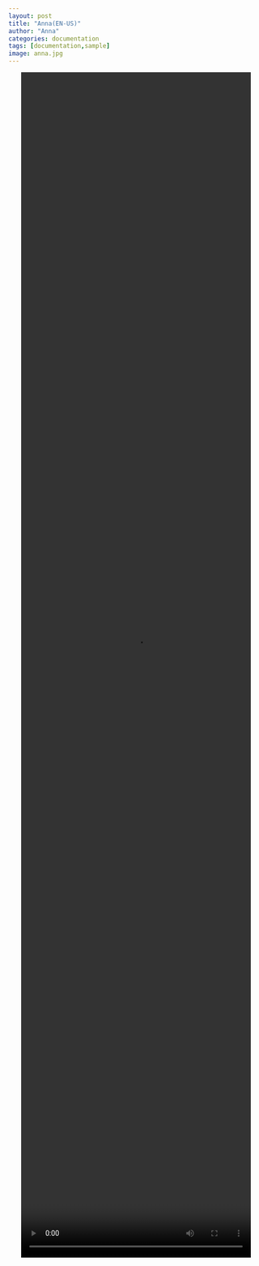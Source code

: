 ```yaml
---
layout: post
title: "Anna(EN-US)"
author: "Anna"
categories: documentation
tags: [documentation,sample]
image: anna.jpg
---
```


<!-- Main -->
<div id="main" class="alt">
  <p align="center">
    <video width="90%" height="60%" controls>
      <source type="video/mp4" src="assets/videos/anna-en-us.mp4">
    </video>
  </p>
</div>